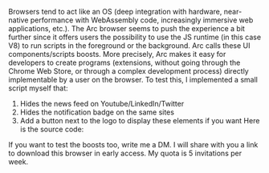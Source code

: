 Browsers tend to act like an OS (deep integration with hardware, near-native performance with WebAssembly code, increasingly immersive web applications, etc.).
The Arc browser seems to push the experience a bit further since it offers users the possibility to use the JS runtime (in this case V8) to run scripts in the foreground or the background. Arc calls these UI components/scripts boosts.
More precisely, Arc makes it easy for developers to create programs (extensions, without going through the Chrome Web Store, or through a complex development process) directly implementable by a user on the browser.
To test this, I implemented a small script myself that:
1. Hides the news feed on Youtube/LinkedIn/Twitter
2. Hides the notification badge on the same sites
3. Add a button next to the logo to display these elements if you want
Here is the source code: 

If you want to test the boosts too, write me a DM. I will share with you a link to download this browser in early access. My quota is 5 invitations per week.
